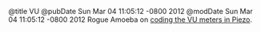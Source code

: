 @title VU
@pubDate Sun Mar 04 11:05:12 -0800 2012
@modDate Sun Mar 04 11:05:12 -0800 2012
Rogue Amoeba on <a href="http://rogueamoeba.com/utm/2012/03/04/piezos-vu-meters/">coding the VU meters in Piezo</a>.
